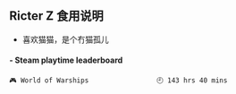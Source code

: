 ## Ricter Z 食用说明
- 喜欢猫猫，是个冇猫孤儿

<!-- steam-box start -->
#### - Steam playtime leaderboard
```text
🎮 World of Warships                 🕘 143 hrs 40 mins
```
<!-- Powered by https://github.com/YouEclipse/steam-box . -->
<!-- steam-box end -->
